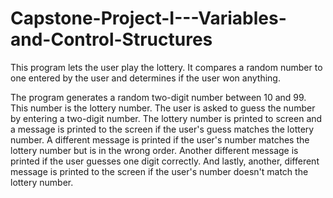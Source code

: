 # Capstone-Project-I---Variables-and-Control-Structures

This program lets the user play the lottery. It compares a random number to one entered by the user and determines if the user won anything.

The program generates a random two-digit number between 10 and 99. This number is the lottery number. The user is asked to guess the number by entering a two-digit number. The lottery number is printed to screen and a message is printed to the screen if the user's guess matches the lottery number. A different message is printed if the user's number matches the lottery number but is in the wrong order. Another different message is printed if the user guesses one digit correctly. And lastly, another, different message is printed to the screen if the user's number doesn't match the lottery number.
